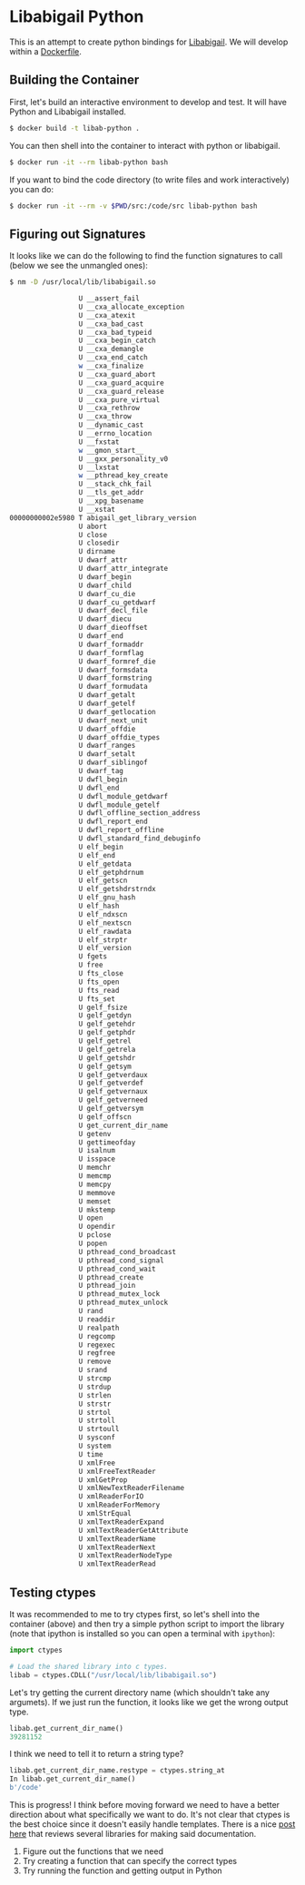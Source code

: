 # Libabigail Python

This is an attempt to create python bindings for [Libabigail](https://sourceware.org/git/?p=libabigail.git;a=tree).
We will develop within a [Dockerfile](Dockerfile).

## Building the Container

First, let's build an interactive environment to develop and test.
It will have Python and Libabigail installed.

```bash
$ docker build -t libab-python .
```

You can then shell into the container to interact with python or libabigail.

```bash
$ docker run -it --rm libab-python bash
```

If you want to bind the code directory (to write files and work interactively)
you can do:

```bash
$ docker run -it --rm -v $PWD/src:/code/src libab-python bash
```

## Figuring out Signatures

It looks like we can do the following to find the function signatures to call (below
we see the unmangled ones):

```bash
$ nm -D /usr/local/lib/libabigail.so

                 U __assert_fail
                 U __cxa_allocate_exception
                 U __cxa_atexit
                 U __cxa_bad_cast
                 U __cxa_bad_typeid
                 U __cxa_begin_catch
                 U __cxa_demangle
                 U __cxa_end_catch
                 w __cxa_finalize
                 U __cxa_guard_abort
                 U __cxa_guard_acquire
                 U __cxa_guard_release
                 U __cxa_pure_virtual
                 U __cxa_rethrow
                 U __cxa_throw
                 U __dynamic_cast
                 U __errno_location
                 U __fxstat
                 w __gmon_start__
                 U __gxx_personality_v0
                 U __lxstat
                 w __pthread_key_create
                 U __stack_chk_fail
                 U __tls_get_addr
                 U __xpg_basename
                 U __xstat
00000000002e5980 T abigail_get_library_version
                 U abort
                 U close
                 U closedir
                 U dirname
                 U dwarf_attr
                 U dwarf_attr_integrate
                 U dwarf_begin
                 U dwarf_child
                 U dwarf_cu_die
                 U dwarf_cu_getdwarf
                 U dwarf_decl_file
                 U dwarf_diecu
                 U dwarf_dieoffset
                 U dwarf_end
                 U dwarf_formaddr
                 U dwarf_formflag
                 U dwarf_formref_die
                 U dwarf_formsdata
                 U dwarf_formstring
                 U dwarf_formudata
                 U dwarf_getalt
                 U dwarf_getelf
                 U dwarf_getlocation
                 U dwarf_next_unit
                 U dwarf_offdie
                 U dwarf_offdie_types
                 U dwarf_ranges
                 U dwarf_setalt
                 U dwarf_siblingof
                 U dwarf_tag
                 U dwfl_begin
                 U dwfl_end
                 U dwfl_module_getdwarf
                 U dwfl_module_getelf
                 U dwfl_offline_section_address
                 U dwfl_report_end
                 U dwfl_report_offline
                 U dwfl_standard_find_debuginfo
                 U elf_begin
                 U elf_end
                 U elf_getdata
                 U elf_getphdrnum
                 U elf_getscn
                 U elf_getshdrstrndx
                 U elf_gnu_hash
                 U elf_hash
                 U elf_ndxscn
                 U elf_nextscn
                 U elf_rawdata
                 U elf_strptr
                 U elf_version
                 U fgets
                 U free
                 U fts_close
                 U fts_open
                 U fts_read
                 U fts_set
                 U gelf_fsize
                 U gelf_getdyn
                 U gelf_getehdr
                 U gelf_getphdr
                 U gelf_getrel
                 U gelf_getrela
                 U gelf_getshdr
                 U gelf_getsym
                 U gelf_getverdaux
                 U gelf_getverdef
                 U gelf_getvernaux
                 U gelf_getverneed
                 U gelf_getversym
                 U gelf_offscn
                 U get_current_dir_name
                 U getenv
                 U gettimeofday
                 U isalnum
                 U isspace
                 U memchr
                 U memcmp
                 U memcpy
                 U memmove
                 U memset
                 U mkstemp
                 U open
                 U opendir
                 U pclose
                 U popen
                 U pthread_cond_broadcast
                 U pthread_cond_signal
                 U pthread_cond_wait
                 U pthread_create
                 U pthread_join
                 U pthread_mutex_lock
                 U pthread_mutex_unlock
                 U rand
                 U readdir
                 U realpath
                 U regcomp
                 U regexec
                 U regfree
                 U remove
                 U srand
                 U strcmp
                 U strdup
                 U strlen
                 U strstr
                 U strtol
                 U strtoll
                 U strtoull
                 U sysconf
                 U system
                 U time
                 U xmlFree
                 U xmlFreeTextReader
                 U xmlGetProp
                 U xmlNewTextReaderFilename
                 U xmlReaderForIO
                 U xmlReaderForMemory
                 U xmlStrEqual
                 U xmlTextReaderExpand
                 U xmlTextReaderGetAttribute
                 U xmlTextReaderName
                 U xmlTextReaderNext
                 U xmlTextReaderNodeType
                 U xmlTextReaderRead
```

## Testing ctypes

It was recommended to me to try ctypes first, so let's shell into the container (above)
and then try a simple python script to import the library (note that ipython is installed
so you can open a terminal with `ipython`):

```python
import ctypes

# Load the shared library into c types.
libab = ctypes.CDLL("/usr/local/lib/libabigail.so")
```

Let's try getting the current directory name (which shouldn't take any argumets). If
we just run the function, it looks like we get the wrong output type.

```python
libab.get_current_dir_name()
39281152
```

I think we need to tell it to return a string type?

```python
libab.get_current_dir_name.restype = ctypes.string_at
In libab.get_current_dir_name()
b'/code'
```

This is progress! I think before moving forward we need to have a better direction
about what specifically we want to do. It's not clear that ctypes is the best
choice since it doesn't easily handle templates. There is a nice [post here](https://realpython.com/python-bindings-overview/)
that reviews several libraries for making said documentation.

1. Figure out the functions that we need
2. Try creating a function that can specify the correct types
3. Try running the function and getting output in Python
